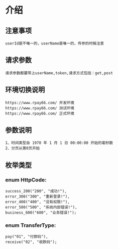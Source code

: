# 介绍
    
## 注意事项
	userId是不唯一的，userName是唯一的，传参的时候注意
    
## 请求参数
	请求参数都要带上userName,token,请求方式包括：get,post
	
## 环境切换说明
	https://www.rpay66.com/	开发环境
	https://www.rpay66.com/	测试环境
	https://www.rpay66.com/	正式环境
	
## 参数说明
	1、时间类型自 1970 年 1 月 1 日 00:00:00 开始的毫秒数
	2、分页从第0页开始
	
## 枚举类型
### enum HttpCode:
	success_200("200", "成功!"), 
	error_300("300", "重新登录!"),
	error_400("400", "没有权限!"),
	error_500("500", "系统内部错误!"),
	business_600("600", "业务错误!");
	
### enum TransferType:
	pay("01", "付款码"), 
	receive("02", "收款码");
